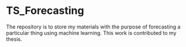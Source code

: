 # TS_Forecasting
The repository is to store my materials with the purpose of forecasting a particular thing using machine learning. This work is contributed to my thesis. 

